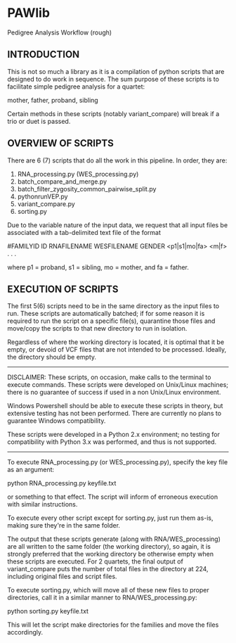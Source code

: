 PAWlib
======

Pedigree Analysis Workflow (rough)

INTRODUCTION
-------------------------------------------------------------------------------
This is not so much a library as it is a compilation of python scripts that are designed to do work in sequence. The sum purpose of these scripts is to facilitate simple pedigree analysis for a quartet: 

mother, father, proband, sibling

Certain methods in these scripts (notably variant_compare) will break if a trio or duet is passed.


OVERVIEW OF SCRIPTS
-------------------------------------------------------------------------------
There are 6 (7) scripts that do all the work in this pipeline. In order, they are:

1) RNA_processing.py (WES_processing.py)
2) batch_compare_and_merge.py
3) batch_filter_zygosity_common_pairwise_split.py
4) pythonrunVEP.py
5) variant_compare.py
6) sorting.py

Due to the variable nature of the input data, we request that all input files
be associated with a tab-delimited text file of the format

#FAMILYID ID  RNAFILENAME WESFILENAME GENDER
<familyid>  <p1|s1|mo|fa> <RNA-seq file>  <WES file>  <m|f>
.
.
.

where p1 = proband, s1 = sibling, mo = mother, and fa = father.

EXECUTION OF SCRIPTS
-------------------------------------------------------------------------------
The first 5(6) scripts need to be in the same directory as the input files to
run. These scripts are automatically batched; if for some reason it is required
to run the script on a specific file(s), quarantine those files and move/copy the scripts to that new directory to run in isolation.

Regardless of where the working directory is located, it is optimal that it be
empty, or devoid of VCF files that are not intended to be processed. Ideally,
the directory should be empty.

***

DISCLAIMER: These scripts, on occasion, make calls to the terminal to execute
commands. These scripts were developed on Unix/Linux machines; there is no guarantee of success if used in a non Unix/Linux environment. 

Windows Powershell should be able to execute these scripts in theory, but extensive testing has not been performed. There are currently no plans to guarantee Windows compatibility.

These scripts were developed in a Python 2.x environment; no testing for compatibility with Python 3.x was performed, and thus is not supported.

***

To execute RNA_processing.py (or WES_processing.py), specify the key file as an argument:

python RNA_processing.py keyfile.txt

or something to that effect. The script will inform of erroneous execution with similar instructions.

To execute every other script except for sorting.py, just run them as-is, making sure they're in the same folder.

The output that these scripts generate (along with RNA/WES_processing) are all written to the same folder (the working directory), so again, it is strongly preferred that the working directory be otherwise empty when these scripts are executed. For 2 quartets, the final output of variant_compare puts the number of total files in the directory at 224, including original files and script files.

To execute sorting.py, which will move all of these new files to proper directories, call it in a similar manner to RNA/WES_processing.py:

python sorting.py keyfile.txt

This will let the script make directories for the families and move the files accordingly.
